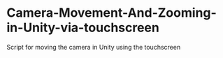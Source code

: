 # Camera-Movement-And-Zooming-in-Unity-via-touchscreen
Script for moving the camera in Unity using the touchscreen
